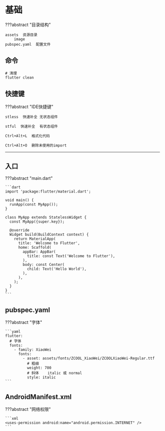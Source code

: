# 基础

???abstract "目录结构"

    assets  资源目录
        image 
    pubspec.yaml  配置文件

## 命令

```shell
# 清理
flutter clean
```

## 快捷键

???abstract "IDE快捷键"

    stless  快速补全 无状态组件
    
    stful  快速补全  有状态组件

    Ctrl+Alt+L  格式化代码

    Ctrl+Alt+O  删除未使用的import

---
## 入口

???abstract "main.dart"
    
    ```dart
    import 'package:flutter/material.dart';
    
    void main() {
      runApp(const MyApp());
    }
    
    class MyApp extends StatelessWidget {
      const MyApp({super.key});
    
      @override
      Widget build(BuildContext context) {
        return MaterialApp(
          title: 'Welcome to Flutter',
          home: Scaffold(
            appBar: AppBar(
              title: const Text('Welcome to Flutter'),
            ),
            body: const Center(
              child: Text('Hello World'),
            ),
          ),
        );
      }
    }
    ```

## pubspec.yaml

???abstract "字体"

    ```yaml
    flutter:
      # 字体
      fonts:
        - family: XiaoWei
          fonts:
            - asset: assets/fonts/ZCOOL_XiaoWei/ZCOOLXiaoWei-Regular.ttf
              # 粗细
              weight: 700
              # 斜体    italic 或 normal
              style: italic
    ```


## AndroidManifest.xml

???abstract "网络权限"

    ```xml
    <uses-permission android:name="android.permission.INTERNET" />
    ```
